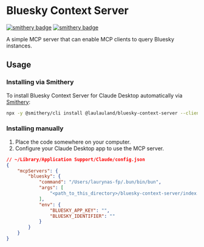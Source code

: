 # Bluesky Context Server
[![smithery badge](https://smithery.ai/badge/bluesky-context-server)](https://smithery.ai/server/bluesky-context-server)
[![smithery badge](https://smithery.ai/badge/@laulauland/bluesky-context-server)](https://smithery.ai/server/@laulauland/bluesky-context-server)

A simple MCP server that can enable MCP clients to query Bluesky instances.

## Usage

### Installing via Smithery

To install Bluesky Context Server for Claude Desktop automatically via [Smithery](https://smithery.ai/server/@laulauland/bluesky-context-server):

```bash
npx -y @smithery/cli install @laulauland/bluesky-context-server --client claude
```

### Installing manually
1. Place the code somewhere on your computer.
2. Configure your Claude Desktop app to use the MCP server.

```json
// ~/Library/Application Support/Claude/config.json
{
	"mcpServers": {
		"bluesky": {
			"command": "/Users/laurynas-fp/.bun/bin/bun",
			"args": [
				"<path_to_this_directory>/bluesky-context-server/index.ts"
			],
			"env": {
				"BLUESKY_APP_KEY": "",
				"BLUESKY_IDENTIFIER": ""
			}
		}
	}
}
```
